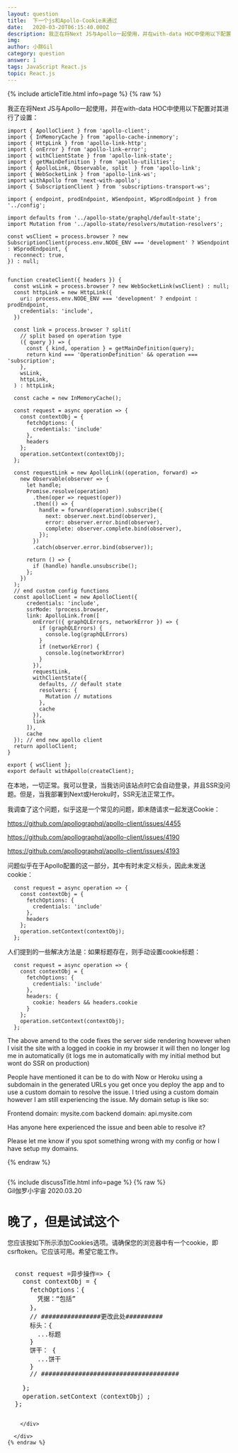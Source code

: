```yaml
---
layout: question
title:  下一个js和Apollo-Cookie未通过
date:   2020-03-20T06:15:40.000Z
description: 我正在将Next JS与Apollo一起使用，并在with-data HOC中使用以下配置对其进行了设置：import { ApolloClient ...
img: 
author: 小胖Gil
category: question
answer: 1
tags: JavaScript React.js
topic: React.js
---
```

<div class="article-root">
  <div class="article">
    {% include articleTitle.html info=page %}
    {% raw %}
    <div class="article-content"><p><font style="vertical-align: inherit;"><font style="vertical-align: inherit;">我正在将Next JS与Apollo一起使用，并在with-data HOC中使用以下配置对其进行了设置：</font></font></p>

<pre><code>import { ApolloClient } from 'apollo-client';<font></font>
import { InMemoryCache } from 'apollo-cache-inmemory';<font></font>
import { HttpLink } from 'apollo-link-http';<font></font>
import { onError } from 'apollo-link-error';<font></font>
import { withClientState } from 'apollo-link-state';<font></font>
import { getMainDefinition } from 'apollo-utilities';<font></font>
import { ApolloLink, Observable, split  } from 'apollo-link';<font></font>
import { WebSocketLink } from 'apollo-link-ws';<font></font>
import withApollo from 'next-with-apollo';<font></font>
import { SubscriptionClient } from 'subscriptions-transport-ws';<font></font>
<font></font>
import { endpoint, prodEndpoint, WSendpoint, WSprodEndpoint } from '../config';<font></font>
<font></font>
import defaults from '../apollo-state/graphql/default-state';<font></font>
import Mutation from '../apollo-state/resolvers/mutation-resolvers';<font></font>
<font></font>
const wsClient = process.browser ? new SubscriptionClient(process.env.NODE_ENV === 'development' ? WSendpoint : WSprodEndpoint, {<font></font>
  reconnect: true,<font></font>
}) : null;<font></font>
<font></font>
<font></font>
function createClient({ headers }) {<font></font>
  const wsLink = process.browser ? new WebSocketLink(wsClient) : null;<font></font>
  const httpLink = new HttpLink({<font></font>
    uri: process.env.NODE_ENV === 'development' ? endpoint : prodEndpoint,<font></font>
    credentials: 'include',<font></font>
  })<font></font>
<font></font>
  const link = process.browser ? split(<font></font>
    // split based on operation type<font></font>
    ({ query }) =&gt; {<font></font>
      const { kind, operation } = getMainDefinition(query);<font></font>
      return kind === 'OperationDefinition' &amp;&amp; operation === 'subscription';<font></font>
    },<font></font>
    wsLink,<font></font>
    httpLink,<font></font>
  ) : httpLink;<font></font>
<font></font>
  const cache = new InMemoryCache();<font></font>
<font></font>
  const request = async operation =&gt; {<font></font>
    const contextObj = {<font></font>
      fetchOptions: {<font></font>
        credentials: 'include'<font></font>
      },<font></font>
      headers<font></font>
    };<font></font>
    operation.setContext(contextObj);<font></font>
  }; <font></font>
<font></font>
  const requestLink = new ApolloLink((operation, forward) =&gt;<font></font>
    new Observable(observer =&gt; {<font></font>
      let handle;<font></font>
      Promise.resolve(operation)<font></font>
        .then(oper =&gt; request(oper))<font></font>
        .then(() =&gt; {<font></font>
          handle = forward(operation).subscribe({<font></font>
            next: observer.next.bind(observer),<font></font>
            error: observer.error.bind(observer),<font></font>
            complete: observer.complete.bind(observer),<font></font>
          });<font></font>
        })<font></font>
        .catch(observer.error.bind(observer));<font></font>
<font></font>
      return () =&gt; {<font></font>
        if (handle) handle.unsubscribe();<font></font>
      };<font></font>
    })<font></font>
  );<font></font>
  // end custom config functions<font></font>
  const apolloClient = new ApolloClient({<font></font>
      credentials: 'include',<font></font>
      ssrMode: !process.browser,<font></font>
      link: ApolloLink.from([<font></font>
        onError(({ graphQLErrors, networkError }) =&gt; {<font></font>
          if (graphQLErrors) {<font></font>
            console.log(graphQLErrors)<font></font>
          }<font></font>
          if (networkError) {<font></font>
            console.log(networkError)<font></font>
          }<font></font>
        }),<font></font>
        requestLink,<font></font>
        withClientState({<font></font>
          defaults, // default state<font></font>
          resolvers: {<font></font>
            Mutation // mutations<font></font>
          },<font></font>
          cache<font></font>
        }),<font></font>
        link<font></font>
      ]),<font></font>
      cache<font></font>
  }); // end new apollo client<font></font>
  return apolloClient;<font></font>
}<font></font>
<font></font>
export { wsClient };<font></font>
export default withApollo(createClient);<font></font>
</code></pre>

<p><font style="vertical-align: inherit;"><font style="vertical-align: inherit;">在本地，一切正常。</font><font style="vertical-align: inherit;">我可以登录，当我访问该站点时它会自动登录，并且SSR没问题。</font><font style="vertical-align: inherit;">但是，当我部署到Next或Heroku时，SSR无法正常工作。</font></font></p>

<p><font style="vertical-align: inherit;"><font style="vertical-align: inherit;">我调查了这个问题，似乎这是一个常见的问题，即未随请求一起发送Cookie：</font></font></p>

<p><a href="https://github.com/apollographql/apollo-client/issues/4455" rel="noreferrer"><font style="vertical-align: inherit;"><font style="vertical-align: inherit;">https://github.com/apollographql/apollo-client/issues/4455</font></font></a></p>

<p><a href="https://github.com/apollographql/apollo-client/issues/4190" rel="noreferrer"><font style="vertical-align: inherit;"><font style="vertical-align: inherit;">https://github.com/apollographql/apollo-client/issues/4190</font></font></a></p>

<p><a href="https://github.com/apollographql/apollo-client/issues/4193" rel="noreferrer"><font style="vertical-align: inherit;"><font style="vertical-align: inherit;">https://github.com/apollographql/apollo-client/issues/4193</font></font></a></p>

<p><font style="vertical-align: inherit;"><font style="vertical-align: inherit;">问题似乎在于Apollo配置的这一部分，其中有时未定义标头，因此未发送cookie：</font></font></p>

<pre><code>  const request = async operation =&gt; {<font></font>
    const contextObj = {<font></font>
      fetchOptions: {<font></font>
        credentials: 'include'<font></font>
      },<font></font>
      headers<font></font>
    };<font></font>
    operation.setContext(contextObj);<font></font>
  }; <font></font>
</code></pre>

<p><font style="vertical-align: inherit;"><font style="vertical-align: inherit;">人们提到的一些解决方法是：如果标题存在，则手动设置cookie标题：</font></font></p>

<pre><code>  const request = async operation =&gt; {<font></font>
    const contextObj = {<font></font>
      fetchOptions: {<font></font>
        credentials: 'include'<font></font>
      },<font></font>
      headers: {<font></font>
        cookie: headers &amp;&amp; headers.cookie<font></font>
      }<font></font>
    };<font></font>
    operation.setContext(contextObj);<font></font>
  }; <font></font>
</code></pre>

<p>The above amend to the code fixes the server side rendering however when I visit the site with a logged in cookie in my browser it will then no longer log me in automatically (it logs me in automatically with my initial method but wont do SSR on production)</p>

<p>People have mentioned it can be to do with Now or Heroku using a subdomain in the generated URLs you get once you deploy the app and to use a custom domain to resolve the issue. I tried using a custom domain however I am still experiencing the issue. My domain setup is like so:</p>

<p>Frontend domain: mysite.com
backend domain: api.mysite.com</p>

<p>Has anyone here experienced the issue and been able to resolve it? </p>

<p>Please let me know if you spot something wrong with my config or how I have setup my domains.</p></div>
    {% endraw %}
  </div>
  <p style="height: 0;width:0;overflow: hidden;"> 第2532篇《下一个js和Apollo-Cookie未通过》来自Winter(https://github.com/aiyld/aiyld.github.io)的站点</p>
  <div class="discuss-wrapper">
    {% include discussTitle.html info=page %}
    {% raw %}
    <div class="discuss-item">
        <div class="discuss-parent">
          <div class="discuss-meta">
            <span class="discuss-user">Gil伽罗小宇宙</span>
            <span class="discuss-time">2020.03.20</span>
          </div>
          <div class="discuss-comment"><h1><font style="vertical-align: inherit;"><font style="vertical-align: inherit;">晚了，但是试试这个</font></font></h1>

<p><font style="vertical-align: inherit;"><font style="vertical-align: inherit;">您应该按如下所示添加Cookies选项。</font><font style="vertical-align: inherit;">请确保您的浏览器中有一个cookie，即csrftoken。</font><font style="vertical-align: inherit;">它应该可用。</font><font style="vertical-align: inherit;">希望它能工作。</font></font></p>

<pre><font></font><font style="vertical-align: inherit;"><font style="vertical-align: inherit;">
  const request =异步操作=&gt; {</font></font><font></font><font style="vertical-align: inherit;"><font style="vertical-align: inherit;">
    const contextObj = {</font></font><font></font><font style="vertical-align: inherit;"><font style="vertical-align: inherit;">
      fetchOptions：{</font></font><font></font><font style="vertical-align: inherit;"><font style="vertical-align: inherit;">
        凭据：“包括”</font></font><font></font><font style="vertical-align: inherit;"><font style="vertical-align: inherit;">
      }，</font></font><font></font><font style="vertical-align: inherit;"><font style="vertical-align: inherit;">
      // ################更改此处##########</font></font><font></font><font style="vertical-align: inherit;"><font style="vertical-align: inherit;">
      标头：{</font></font><font></font><font style="vertical-align: inherit;"><font style="vertical-align: inherit;">
        ...标题</font></font><font></font><font style="vertical-align: inherit;"><font style="vertical-align: inherit;">
      }</font></font><font></font><font style="vertical-align: inherit;"><font style="vertical-align: inherit;">
      饼干： {</font></font><font></font><font style="vertical-align: inherit;"><font style="vertical-align: inherit;">
        ...饼干</font></font><font></font><font style="vertical-align: inherit;"><font style="vertical-align: inherit;">
      }</font></font><font></font><font style="vertical-align: inherit;"><font style="vertical-align: inherit;">
      // #####################################</font></font><font></font>
<font></font><font style="vertical-align: inherit;"><font style="vertical-align: inherit;">
    };</font></font><font></font><font style="vertical-align: inherit;"><font style="vertical-align: inherit;">
    operation.setContext（contextObj）;</font></font><font></font><font style="vertical-align: inherit;"><font style="vertical-align: inherit;">
  };</font></font><font></font>
<font></font>
</pre></div>
        </div>
        
      </div>
    {% endraw %}
  </div>
<div>
